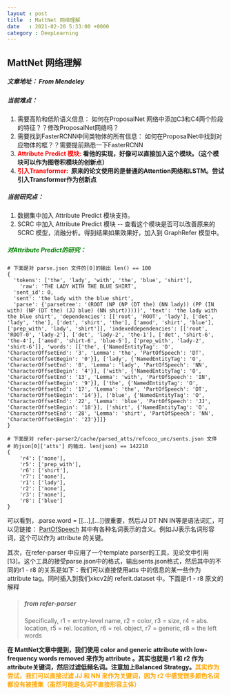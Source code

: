 ```yaml
---
layout : post
title  : MattNet 网络理解
date   : 2021-02-20 5:33:00 +0000
category : DeepLearning
---
```


## MattNet 网络理解

##### 文章地址： From Mendeley

##### 当前难点：

1. 需要高阶和低阶语义信息： 如何在ProposalNet 网络中添加C3和C4两个阶段的特征？？修改ProposalNet网络吗？
2. 需要找到FasterRCNN中同类物体的所有信息： 如何在ProposalNet中找到对应物体的框？？需要提前熟悉一下FasterRCNN
3. **<font color='red'>Attribute Predict 模块:</font> 看他的实现，好像可以直接加入这个模块。（这个模块可以作为图卷积模块的创新点）**
4. **<font color='red'>引入Transformer: </font> 原来的论文使用的是普通的Attention网络和LSTM。尝试引入Transformer作为创新点**

##### 当前研究点：

1. 数据集中加入 Attribute Predict 模块支持。
2. SCRC 中加入 Attribute Predict 模块 -- 查看这个模块是否可以改善原来的 SCRC 模型，消融分析。得到结果如果效果好，加入到 GraphRefer 模型中。

##### <font color='green'> 对Attribute Predict的研究：</font>

``` 
# 下面是对 parse.json 文件的[0]的输出 len() == 100
{
  'tokens': ['the', 'lady', 'with', 'the', 'blue', 'shirt'], 
 	'raw': 'THE LADY WITH THE BLUE SHIRT',  
  'sent_id': 0, 
  'sent': 'the lady with the blue shirt',
  'parse': {'parsetree': '(ROOT (NP (NP (DT the) (NN lady)) (PP (IN with) (NP (DT the) (JJ blue) (NN shirt)))))', 'text': 'the lady with the blue shirt', 'dependencies': [['root', 'ROOT', 'lady'], ['det', 'lady', 'the'], ['det', 'shirt', 'the'], ['amod', 'shirt', 'blue'], ['prep_with', 'lady', 'shirt']], 'indexeddependencies': [['root', 'ROOT-0', 'lady-2'], ['det', 'lady-2', 'the-1'], ['det', 'shirt-6', 'the-4'], ['amod', 'shirt-6', 'blue-5'], ['prep_with', 'lady-2', 'shirt-6']], 'words': [['the', {'NamedEntityTag': 'O', 'CharacterOffsetEnd': '3', 'Lemma': 'the', 'PartOfSpeech': 'DT', 'CharacterOffsetBegin': '0'}], ['lady', {'NamedEntityTag': 'O', 'CharacterOffsetEnd': '8', 'Lemma': 'lady', 'PartOfSpeech': 'NN', 'CharacterOffsetBegin': '4'}], ['with', {'NamedEntityTag': 'O', 'CharacterOffsetEnd': '13', 'Lemma': 'with', 'PartOfSpeech': 'IN', 'CharacterOffsetBegin': '9'}], ['the', {'NamedEntityTag': 'O', 'CharacterOffsetEnd': '17', 'Lemma': 'the', 'PartOfSpeech': 'DT', 'CharacterOffsetBegin': '14'}], ['blue', {'NamedEntityTag': 'O', 'CharacterOffsetEnd': '22', 'Lemma': 'blue', 'PartOfSpeech': 'JJ', 'CharacterOffsetBegin': '18'}], ['shirt', {'NamedEntityTag': 'O', 'CharacterOffsetEnd': '28', 'Lemma': 'shirt', 'PartOfSpeech': 'NN', 'CharacterOffsetBegin': '23'}]]}
}
```

```
# 下面是对 refer-parser2/cache/parsed_atts/refcoco_unc/sents.json 文件
# 的json[0]['atts'] 的输出. len(json) == 142210
{
	'r4': ['none'], 
	'r5': ['prep_with'], 
	'r6': ['shirt'], 
	'r7': ['none'], 
	'r1': ['lady'], 
	'r2': ['none'], 
	'r3': ['none'], 
	'r8': ['blue']
}
```

可以看到，.parse.word = [[...],[...]]很重要，然后JJ DT NN IN等是语法词汇，可以见链接： [PartOfSpeech](https://blog.csdn.net/LYJXCZ/article/details/17082341)  其中有各种名词表示的含义。例如JJ表示名词形容词，这个可以作为 attribute 的关键。

其次，在refer-parser 中应用了一个template parser的工具，见论文中引用[13]。这个工具的接受parse.json中的格式，输出sents.json格式，然后其中的不同的r1 - r8 的关系是如下：我们可以直接使用atts 中的信息的某一些作为 attribute tag。同时插入到我们xkcv2的 referit.dataset 中。下面是r1 - r8 原文的解释

> ##### from refer-parser
>
>Specifically, r1 = entry-level name, r2 = color, r3 = size, r4 = abs. location,
>r5 = rel. location, r6 = rel. object, r7 = generic, r8 = the left words

**在 MattNet文章中提到，我们使用 color and generic attribute with low-frequency words removed 来作为 attribute 。其实也就是 r1 和 r2 作为attribute关键词，然后过滤低频名词。注意加上Balanced Strategy。<font color='orange'>其实作为尝试，我们可以直接过滤 JJ 和 NN 来作为关键词，因为 r2 中感觉很多颜色名词都没有被搜集（虽然可能是名词不直接形容主体）</font>**



